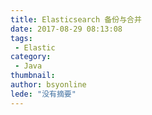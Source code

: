```yaml
---
title: Elasticsearch 备份与合并
date: 2017-08-29 08:13:08
tags:
 - Elastic
category: 
 - Java
thumbnail: 
author: bsyonline
lede: "没有摘要"
---
```

